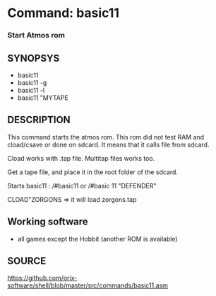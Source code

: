 # Command: basic11

### Start Atmos rom

## SYNOPSYS
+ basic11
+ basic11 -g
+ basic11 -l
+ basic11 "MYTAPE

## DESCRIPTION
This command starts the atmos rom. This rom did not test RAM and cload/csave or done on sdcard. It means that it calls file from sdcard.

Cload works with .tap file. Multitap files works too.

Get a tape file, and place it in the root folder of the sdcard. 

Starts basic11 :
/#basic11
or
/#basic 11 "DEFENDER"

CLOAD"ZORGONS => it will load zorgons.tap

## Working software
+ all games except the Hobbit (another ROM is available)

## SOURCE
https://github.com/orix-software/shell/blob/master/src/commands/basic11.asm
